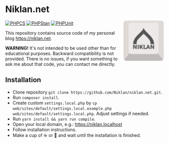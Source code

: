 # Niklan.net

<img src="./web/themes/custom/mechanical/logo.svg" alt="Niklan.net" width="128" align="right">

[![PHPCS](https://github.com/Niklan/niklan.net/actions/workflows/phpcs.yml/badge.svg)](https://github.com/Niklan/niklan.net/actions/workflows/phpcs.yml) [![PHPStan](https://github.com/Niklan/niklan.net/actions/workflows/phpstan.yml/badge.svg)](https://github.com/Niklan/niklan.net/actions/workflows/phpstan.yml) [![PHPUnit](https://github.com/Niklan/niklan.net/actions/workflows/phpunit.yml/badge.svg)](https://github.com/Niklan/niklan.net/actions/workflows/phpunit.yml)

This repository contains source code of my personal blog <https://niklan.net>.

**WARNING!** It's not intended to be used other than for educational purposes. Backward compatibility is not provided. There is no issues, if you want something to ask me about that code, you can contact me directly.

## Installation

- Clone repository `git clone https://github.com/Niklan/niklan.net.git`.
- Run `composer install`.
- Create custom `settings.local.php` by `cp web/sites/default/settings.local.example.php web/sites/default/settings.local.php`. Adjust settings if needed.
- Run `yarn install && yarn run compile`.
- Open your local domain, e.g.: https://niklan.localhost
- Follow installation instructions.
- Make a cup of ☕ or 🍵 and wait until the installation is finished.
